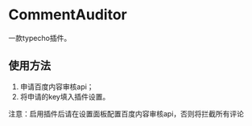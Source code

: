 # CommentAuditor
一款typecho插件。
## 使用方法
1. 申请百度内容审核api；
2. 将申请的key填入插件设置。

注意：启用插件后请在设置面板配置百度内容审核api，否则将拦截所有评论
